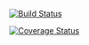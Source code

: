 [![Build Status](https://travis-ci.org/afwilkin/c4cs-w17-rpn.svg?branch=master)](https://travis-ci.org/afwilkin/c4cs-w17-rpn)

[![Coverage Status](https://coveralls.io/repos/github/afwilkin/c4cs-w17-rpn/badge.svg?branch=master)](https://coveralls.io/github/afwilkin/c4cs-w17-rpn?branch=master)